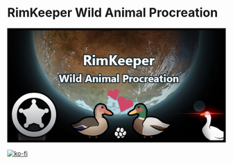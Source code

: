 # RimKeeper Wild Animal Procreation
![](About/Preview.png?raw=true)  

[![ko-fi](https://ko-fi.com/img/githubbutton_sm.svg)](https://ko-fi.com/G2G6XXIEZ)
